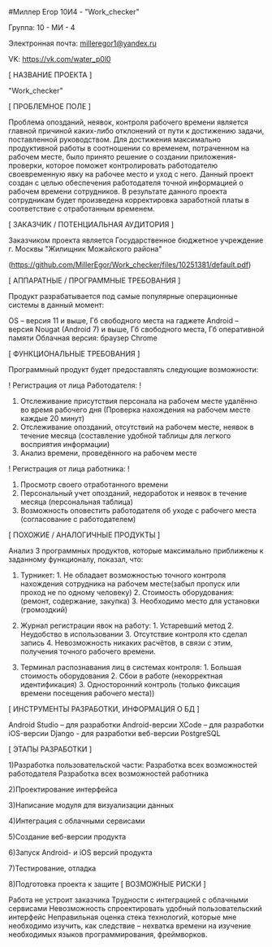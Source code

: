 #Миллер Егор 10И4 - "Work_checker"



Группа: 10 - МИ - 4

Электронная почта: milleregor1@yandex.ru

VK: https://vk.com/water_p0l0

[ НАЗВАНИЕ ПРОЕКТА ]

"Work_checker"

[ ПРОБЛЕМНОЕ ПОЛЕ ]

Проблема опозданий, неявок, контроля рабочего времени является главной причиной каких-либо отклонений от пути к достижению задачи, поставленной руководством. Для достижения максимально продуктивной работы в соотношении со временем, потраченном на рабочем месте, было принято решение о создании приложения-проверки, которое поможет контролировать работодателю своевременную явку на рабочее место и уход с него. Данный проект создан с целью обеспечения работодателя точной информацией о рабочем времени сотрудников. В результате данного проекта сотрудникам будет произведена корректировка заработной платы в соответствие с отработанным временем.

[ ЗАКАЗЧИК / ПОТЕНЦИАЛЬНАЯ АУДИТОРИЯ ]

Заказчиком проекта является Государственное бюджетное учреждение г. Москвы "Жилищник Можайского района" 

(https://github.com/MillerEgor/Work_checker/files/10251381/default.pdf)



[ АППАРАТНЫЕ / ПРОГРАММНЫЕ ТРЕБОВАНИЯ ]

Продукт разрабатывается под самые популярные операционные системы в данный момент:

OS – версия 11 и выше, Гб свободного места на гаджете
Android – версия Nougat (Android 7) и выше, Гб свободного места, Гб оперативной памяти
Облачная версия: браузер Chrome

[ ФУНКЦИОНАЛЬНЫЕ ТРЕБОВАНИЯ ]

Программный продукт будет предоставлять следующие возможности:


! Регистрация от лица Работодателя: !

1. Отслеживание присутствия персонала на рабочем месте удалённо во время рабочего дня (Проверка нахождения на рабочем месте каждые 20 минут)
2. Отслеживание опозданий, отсутствий на рабочем месте, неявок в течение месяца (составление удобной таблицы для легкого восприятия информации)
3. Анализ времени, проведённого на рабочем месте

! Регистрация от лица работника: !

1. Просмотр своего отработанного времени  
2. Персональный учет опозданий, недоработок и неявок в течение месяца (персональная таблица)
3. Возможность оповестить работодателя об уходе с рабочего места (согласование с работодателем)

[ ПОХОЖИЕ / АНАЛОГИЧНЫЕ ПРОДУКТЫ ]

Анализ 3 программных продуктов, которые максимально приближены к заданному функционалу, показал, что:
1) Турникет: 1. Не обладает возможностью точного контроля нахождения сотрудника на рабочем месте(забыл пропуск или проход не по одному человеку) 
             2. Стоимость оборудования: (ремонт, содержание, закупка) 
             3. Необходимо место для установки (громоздкий) 

2) Журнал регистрации явок на работу: 1. Устаревший метод
                                      2. Неудобство в использовании
                                      3. Отсутствие контроля кто сделал запись
                                      4. Невозможность никаких расчётов, в связи с этим, получения точного рабочего времени. 

3) Терминал распознавания лиц в системах контроля: 1. Большая стоимость оборудования
                                                   2. Сбои в работе (некорректная идентификация)
                                                   3. Односторонний контроль (только фиксация времени посещения рабочего места))


[ ИНСТРУМЕНТЫ РАЗРАБОТКИ, ИНФОРМАЦИЯ О БД ]

Android Studio – для разработки Android-версии
XCode – для разработки iOS-версии
Django - для разработки веб-версии
PostgreSQL 

[ ЭТАПЫ РАЗРАБОТКИ ]

1)Разработка пользовательской части:
  Разработка всех возможностей работодателя
  Разработка всех возможностей работника  
  
2)Проектирование интерфейса

3)Написание модуля для визуализации данных

4)Интеграция с облачными сервисами

5)Создание веб-версии продукта

6)Запуск Android- и iOS версий продукта

7)Тестирование, отладка

8)Подготовка проекта к защите
[ ВОЗМОЖНЫЕ РИСКИ ]

Работа не устроит заказчика 
Трудности с интеграцией с облачными сервисами
Невозможность спроектировать удобный пользовательский интерфейс
Неправильная оценка стека технологий, которые мне необходимо изучить, как следствие – нехватка времени на изучение необходимых языков программирования, фреймворков.
